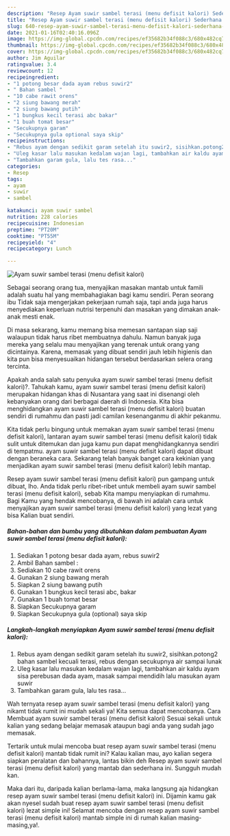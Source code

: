 ```yaml
---
description: "Resep Ayam suwir sambel terasi (menu defisit kalori) Sederhana Untuk Jualan"
title: "Resep Ayam suwir sambel terasi (menu defisit kalori) Sederhana Untuk Jualan"
slug: 640-resep-ayam-suwir-sambel-terasi-menu-defisit-kalori-sederhana-untuk-jualan
date: 2021-01-16T02:40:16.096Z
image: https://img-global.cpcdn.com/recipes/ef35682b34f088c3/680x482cq70/ayam-suwir-sambel-terasi-menu-defisit-kalori-foto-resep-utama.jpg
thumbnail: https://img-global.cpcdn.com/recipes/ef35682b34f088c3/680x482cq70/ayam-suwir-sambel-terasi-menu-defisit-kalori-foto-resep-utama.jpg
cover: https://img-global.cpcdn.com/recipes/ef35682b34f088c3/680x482cq70/ayam-suwir-sambel-terasi-menu-defisit-kalori-foto-resep-utama.jpg
author: Jim Aguilar
ratingvalue: 3.4
reviewcount: 12
recipeingredient:
- "1 potong besar dada ayam rebus suwir2"
- " Bahan sambel "
- "10 cabe rawit orens"
- "2 siung bawang merah"
- "2 siung bawang putih"
- "1 bungkus kecil terasi abc bakar"
- "1 buah tomat besar"
- "Secukupnya garam"
- "Secukupnya gula optional saya skip"
recipeinstructions:
- "Rebus ayam dengan sedikit garam setelah itu suwir2, sisihkan.potong2 bahan sambel kecuali terasi, rebus dengan secukupnya air sampai lunak"
- "Uleg kasar lalu masukan kedalam wajan lagi, tambahkan air kaldu ayam sisa perebusan dada ayam, masak sampai mendidih lalu masukan ayam suwir"
- "Tambahkan garam gula, lalu tes rasa..."
categories:
- Resep
tags:
- ayam
- suwir
- sambel

katakunci: ayam suwir sambel 
nutrition: 228 calories
recipecuisine: Indonesian
preptime: "PT20M"
cooktime: "PT55M"
recipeyield: "4"
recipecategory: Lunch

---
```



![Ayam suwir sambel terasi (menu defisit kalori)](https://img-global.cpcdn.com/recipes/ef35682b34f088c3/680x482cq70/ayam-suwir-sambel-terasi-menu-defisit-kalori-foto-resep-utama.jpg)

Sebagai seorang orang tua, menyajikan masakan mantab untuk famili adalah suatu hal yang membahagiakan bagi kamu sendiri. Peran seorang ibu Tidak saja mengerjakan pekerjaan rumah saja, tapi anda juga harus menyediakan keperluan nutrisi terpenuhi dan masakan yang dimakan anak-anak mesti enak.

Di masa  sekarang, kamu memang bisa memesan santapan siap saji walaupun tidak harus ribet membuatnya dahulu. Namun banyak juga mereka yang selalu mau menyajikan yang terenak untuk orang yang dicintainya. Karena, memasak yang dibuat sendiri jauh lebih higienis dan kita pun bisa menyesuaikan hidangan tersebut berdasarkan selera orang tercinta. 



Apakah anda salah satu penyuka ayam suwir sambel terasi (menu defisit kalori)?. Tahukah kamu, ayam suwir sambel terasi (menu defisit kalori) merupakan hidangan khas di Nusantara yang saat ini disenangi oleh kebanyakan orang dari berbagai daerah di Indonesia. Kita bisa menghidangkan ayam suwir sambel terasi (menu defisit kalori) buatan sendiri di rumahmu dan pasti jadi camilan kesenanganmu di akhir pekanmu.

Kita tidak perlu bingung untuk memakan ayam suwir sambel terasi (menu defisit kalori), lantaran ayam suwir sambel terasi (menu defisit kalori) tidak sulit untuk ditemukan dan juga kamu pun dapat menghidangkannya sendiri di tempatmu. ayam suwir sambel terasi (menu defisit kalori) dapat dibuat dengan beraneka cara. Sekarang telah banyak banget cara kekinian yang menjadikan ayam suwir sambel terasi (menu defisit kalori) lebih mantap.

Resep ayam suwir sambel terasi (menu defisit kalori) pun gampang untuk dibuat, lho. Anda tidak perlu ribet-ribet untuk membeli ayam suwir sambel terasi (menu defisit kalori), sebab Kita mampu menyiapkan di rumahmu. Bagi Kamu yang hendak mencobanya, di bawah ini adalah cara untuk menyajikan ayam suwir sambel terasi (menu defisit kalori) yang lezat yang bisa Kalian buat sendiri.

<!--inarticleads1-->

##### Bahan-bahan dan bumbu yang dibutuhkan dalam pembuatan Ayam suwir sambel terasi (menu defisit kalori):

1. Sediakan 1 potong besar dada ayam, rebus suwir2
1. Ambil  Bahan sambel :
1. Sediakan 10 cabe rawit orens
1. Gunakan 2 siung bawang merah
1. Siapkan 2 siung bawang putih
1. Gunakan 1 bungkus kecil terasi abc, bakar
1. Gunakan 1 buah tomat besar
1. Siapkan Secukupnya garam
1. Siapkan Secukupnya gula (optional) saya skip




<!--inarticleads2-->

##### Langkah-langkah menyiapkan Ayam suwir sambel terasi (menu defisit kalori):

1. Rebus ayam dengan sedikit garam setelah itu suwir2, sisihkan.potong2 bahan sambel kecuali terasi, rebus dengan secukupnya air sampai lunak
1. Uleg kasar lalu masukan kedalam wajan lagi, tambahkan air kaldu ayam sisa perebusan dada ayam, masak sampai mendidih lalu masukan ayam suwir
1. Tambahkan garam gula, lalu tes rasa...




Wah ternyata resep ayam suwir sambel terasi (menu defisit kalori) yang nikamt tidak rumit ini mudah sekali ya! Kita semua dapat mencobanya. Cara Membuat ayam suwir sambel terasi (menu defisit kalori) Sesuai sekali untuk kalian yang sedang belajar memasak ataupun bagi anda yang sudah jago memasak.

Tertarik untuk mulai mencoba buat resep ayam suwir sambel terasi (menu defisit kalori) mantab tidak rumit ini? Kalau kalian mau, ayo kalian segera siapkan peralatan dan bahannya, lantas bikin deh Resep ayam suwir sambel terasi (menu defisit kalori) yang mantab dan sederhana ini. Sungguh mudah kan. 

Maka dari itu, daripada kalian berlama-lama, maka langsung aja hidangkan resep ayam suwir sambel terasi (menu defisit kalori) ini. Dijamin kamu gak akan nyesel sudah buat resep ayam suwir sambel terasi (menu defisit kalori) lezat simple ini! Selamat mencoba dengan resep ayam suwir sambel terasi (menu defisit kalori) mantab simple ini di rumah kalian masing-masing,ya!.

